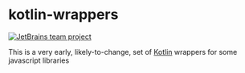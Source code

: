 # kotlin-wrappers
[![JetBrains team project](http://jb.gg/badges/team.svg)](https://confluence.jetbrains.com/display/ALL/JetBrains+on+GitHub)

This is a very early, likely-to-change, set of [Kotlin](https://kotlinlang.org) wrappers for some javascript libraries
